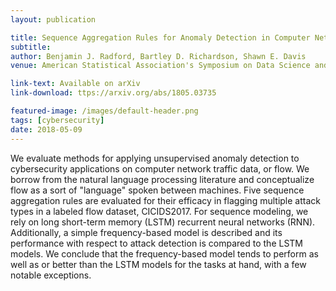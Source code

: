 ```yaml
---
layout: publication

title: Sequence Aggregation Rules for Anomaly Detection in Computer Network Traffic
subtitle:  
author: Benjamin J. Radford, Bartley D. Richardson, Shawn E. Davis
venue: American Statistical Association's Symposium on Data Science and Statistics 2018

link-text: Available on arXiv
link-download: ttps://arxiv.org/abs/1805.03735

featured-image: /images/default-header.png
tags: [cybersecurity]
date: 2018-05-09
---
```


We evaluate methods for applying unsupervised anomaly detection to cybersecurity applications on computer network traffic data, or flow. We borrow from the natural language processing literature and conceptualize flow as a sort of "language" spoken between machines. Five sequence aggregation rules are evaluated for their efficacy in flagging multiple attack types in a labeled flow dataset, CICIDS2017. For sequence modeling, we rely on long short-term memory (LSTM) recurrent neural networks (RNN). Additionally, a simple frequency-based model is described and its performance with respect to attack detection is compared to the LSTM models. We conclude that the frequency-based model tends to perform as well as or better than the LSTM models for the tasks at hand, with a few notable exceptions.
